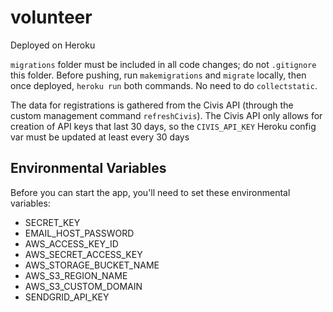 # volunteer

Deployed on Heroku

`migrations` folder must be included in all code changes; do not `.gitignore` this folder. Before pushing, run `makemigrations` and `migrate` locally, then once deployed, `heroku run` both commands. No need to do `collectstatic`.

The data for registrations is gathered from the Civis API (through the custom management command `refreshCivis`). The Civis API only allows for creation of API keys that last 30 days, so the `CIVIS_API_KEY` Heroku config var must be updated at least every 30 days

## Environmental Variables

Before you can start the app, you'll need to set these environmental variables:

* SECRET_KEY
* EMAIL_HOST_PASSWORD
* AWS_ACCESS_KEY_ID
* AWS_SECRET_ACCESS_KEY
* AWS_STORAGE_BUCKET_NAME
* AWS_S3_REGION_NAME
* AWS_S3_CUSTOM_DOMAIN
* SENDGRID_API_KEY
